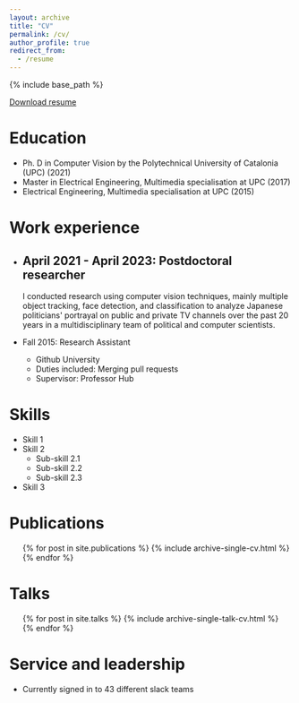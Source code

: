 ```yaml
---
layout: archive
title: "CV"
permalink: /cv/
author_profile: true
redirect_from:
  - /resume
---
```


{% include base_path %}

<a href="/files/Andreu_Girbau_CV.pdf">Download resume</a>

Education
======
* Ph. D in Computer Vision by the Polytechnical University of Catalonia (UPC) (2021)
* Master in Electrical Engineering, Multimedia specialisation at UPC (2017)
* Electrical Engineering, Multimedia specialisation at UPC (2015)

Work experience
======
* April 2021 - April 2023: Postdoctoral researcher
  ----
  I conducted research using computer vision techniques, mainly multiple object tracking, face detection, and classification 
  to analyze Japanese politicians' portrayal on public and private TV channels over the past 20 years in a multidisciplinary 
  team of political and computer scientists.

* Fall 2015: Research Assistant
  * Github University
  * Duties included: Merging pull requests
  * Supervisor: Professor Hub
  
Skills
======
* Skill 1
* Skill 2
  * Sub-skill 2.1
  * Sub-skill 2.2
  * Sub-skill 2.3
* Skill 3

Publications
======
  <ul>{% for post in site.publications %}
    {% include archive-single-cv.html %}
  {% endfor %}</ul>

Talks
======
  <ul>{% for post in site.talks %}
    {% include archive-single-talk-cv.html %}
  {% endfor %}</ul>
  
Service and leadership
======
* Currently signed in to 43 different slack teams
